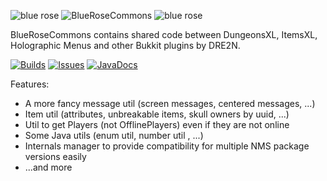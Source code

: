 ![blue rose](http://feuerstern.bplaced.net/ressourcen/logos/rose.png) ![BlueRoseCommons](http://feuerstern.bplaced.net/ressourcen/logos/BRCommons.png) ![blue rose](http://feuerstern.bplaced.net/ressourcen/logos/rose.png)

BlueRoseCommons contains shared code between DungeonsXL, ItemsXL, Holographic Menus and other Bukkit plugins by DRE2N.

[![Builds](http://feuerstern.bplaced.net/ressourcen/buttons/Builds.png)](http://feuerstern.bplaced.net/files/downloads/brc) [![Issues](http://feuerstern.bplaced.net/ressourcen/buttons/Issues.png)](https://github.com/DRE2N/BR-Commons/issues) [![JavaDocs](http://feuerstern.bplaced.net/ressourcen/buttons/JavaDocs.png)](http://feuerstern.bplaced.net/javadocs/brc/)

Features:
* A more fancy message util (screen messages, centered messages, ...)
* Item util (attributes, unbreakable items, skull owners by uuid, ...)
* Util to get Players (not OfflinePlayers) even if they are not online
* Some Java utils (enum util, number util , ...)
* Internals manager to provide compatibility for multiple NMS package versions easily
* ...and more
